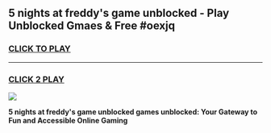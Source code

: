 
## 5 nights at freddy's game unblocked - Play Unblocked Gmaes & Free #oexjq
<h3>
<a href="https://news.freeplayer.one?title=5_nights_at_freddy's_game_unblocked&ref=26F">CLICK TO PLAY</a></h3>
<hr>

<h3>
<a href="https://news.freeplayer.one?title=5_nights_at_freddy's_game_unblocked&ref=26F">CLICK 2 PLAY</a>
  
</h3>

<a href="https://news.freeplayer.one?title=5_nights_at_freddy's_game_unblocked&ref=26F/"><img src="https://clearcache.store/games.png"></a>


**5 nights at freddy's game unblocked games unblocked: Your Gateway to Fun and Accessible Online Gaming**
